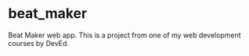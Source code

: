 # beat_maker
 Beat Maker web app. This is a project from one of my web development courses by DevEd.
